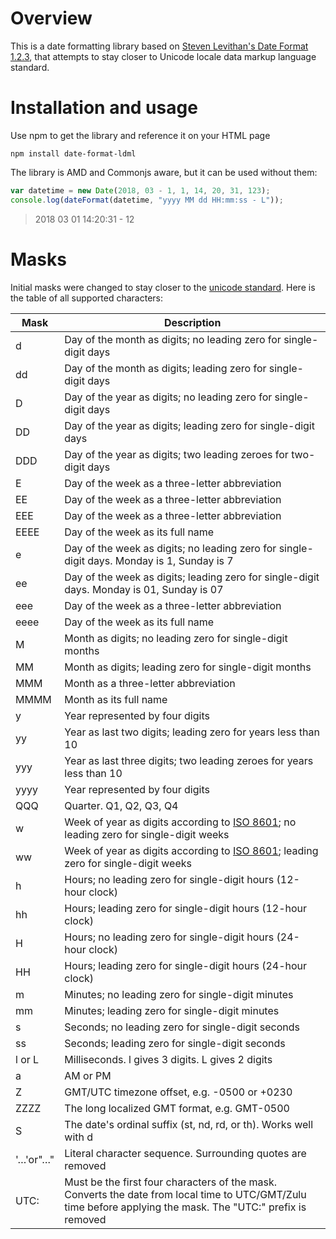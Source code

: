 # Overview
This is a date formatting library based on [Steven Levithan's Date Format 1.2.3](http://blog.stevenlevithan.com/archives/date-time-format), that attempts to stay closer to Unicode locale data markup language standard.
# Installation and usage
Use npm to get the library and reference it on your HTML page
```
npm install date-format-ldml
```
The library is AMD and Commonjs aware, but it can be used without them:
```javascript
var datetime = new Date(2018, 03 - 1, 1, 14, 20, 31, 123);
console.log(dateFormat(datetime, "yyyy MM dd HH:mm:ss - L"));
```
> 2018 03 01 14:20:31 - 12
# Masks
Initial masks were changed to stay closer to the [unicode standard](http://www.unicode.org/reports/tr35/tr35-31/tr35-dates.html#Date_Format_Patterns). Here is the table of all supported characters:

| Mask     | Description                                                                                                                                                                     |
|----------|---------------------------------------------------------------------------------------------------------------------------------------------------------------------------------|
| d        | Day of the month as digits; no leading zero for single-digit days                                                                                                               |
| dd       | Day of the month as digits; leading zero for single-digit days                                                                                                                  |
| D        | Day of the year as digits; no leading zero for single-digit days                                                                                                                |
| DD       | Day of the year as digits; leading zero for single-digit days                                                                                                                   |
| DDD      | Day of the year as digits; two leading zeroes for two-digit days                                                                                                                |
| E        | Day of the week as a three-letter abbreviation                                                                                                                                  |
| EE       | Day of the week as a three-letter abbreviation                                                                                                                                  |
| EEE      | Day of the week as a three-letter abbreviation                                                                                                                                  |
| EEEE     | Day of the week as its full name                                                                                                                                                |
| e        | Day of the week as digits; no leading zero for single-digit days. Monday is 1, Sunday is 7                                                                                      |
| ee       | Day of the week as digits; leading zero for single-digit days. Monday is 01, Sunday is 07                                                                                       |
| eee      | Day of the week as a three-letter abbreviation                                                                                                                                  |
| eeee     | Day of the week as its full name                                                                                                                                                |
| M        | Month as digits; no leading zero for single-digit months                                                                                                                        |
| MM       | Month as digits; leading zero for single-digit months                                                                                                                           |
| MMM      | Month as a three-letter abbreviation                                                                                                                                            |
| MMMM     | Month as its full name                                                                                                                                                          |
| y        | Year represented by four digits                                                                                                                                                 |
| yy       | Year as last two digits; leading zero for years less than 10                                                                                                                    |
| yyy      | Year as last three digits; two leading zeroes for years less than 10                                                                                                            |
| yyyy     | Year represented by four digits                                                                                                                                                 |
| QQQ      | Quarter. Q1, Q2, Q3, Q4                                                                                                                                                         |
| w        | Week of year as digits according to [ISO 8601](https://en.wikipedia.org/wiki/ISO_week_date#Calculating_the_week_number_of_a_given_date); no leading zero for single-digit weeks |
| ww       | Week of year as digits according to [ISO 8601](https://en.wikipedia.org/wiki/ISO_week_date#Calculating_the_week_number_of_a_given_date); leading zero for single-digit weeks    |
| h        | Hours; no leading zero for single-digit hours (12-hour clock)                                                                                                                   |
| hh       | Hours; leading zero for single-digit hours (12-hour clock)                                                                                                                      |
| H        | Hours; no leading zero for single-digit hours (24-hour clock)                                                                                                                   |
| HH       | Hours; leading zero for single-digit hours (24-hour clock)                                                                                                                      |
| m        | Minutes; no leading zero for single-digit minutes                                                                                                                               |
| mm       | Minutes; leading zero for single-digit minutes                                                                                                                                  |
| s        | Seconds; no leading zero for single-digit seconds                                                                                                                               |
| ss       | Seconds; leading zero for single-digit seconds                                                                                                                                  |
| l or L   | Milliseconds. l gives 3 digits. L gives 2 digits                                                                                                                                |
| a        | AM or PM                                                                                                                                                                        |
| Z        | GMT/UTC timezone offset, e.g. -0500 or +0230                                                                                                                                    |
| ZZZZ     | The long localized GMT format, e.g. GMT-0500                                                                                                                                    |
| S        | The date's ordinal suffix (st, nd, rd, or th). Works well with d                                                                                                                |
| '…'or"…" | Literal character sequence. Surrounding quotes are removed                                                                                                                      |
| UTC:     | Must be the first four characters of the mask. Converts the date from local time to UTC/GMT/Zulu time before applying the mask. The "UTC:" prefix is removed                    |

